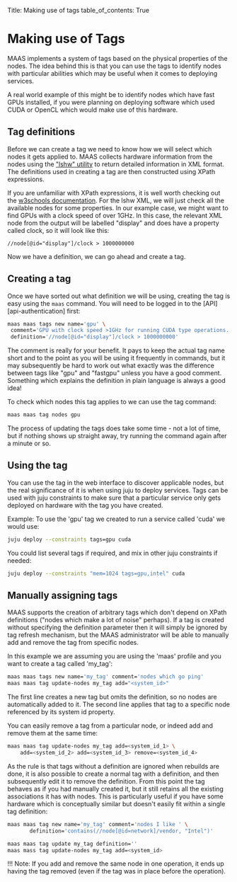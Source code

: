 Title: Making use of tags
table_of_contents: True

# Making use of Tags

MAAS implements a system of tags based on the physical properties of the nodes.
The idea behind this is that you can use the tags to identify nodes with
particular abilities which may be useful when it comes to deploying services.

A real world example of this might be to identify nodes which have fast GPUs
installed, if you were planning on deploying software which used CUDA or OpenCL
which would make use of this hardware.

## Tag definitions

Before we can create a tag we need to know how we will select which nodes it
gets applied to. MAAS collects hardware information from the nodes using the
["lshw" utility][lshw] to return detailed information in XML format. The
definitions used in creating a tag are then constructed using XPath
expressions.

If you are unfamiliar with XPath expressions, it is well worth checking out the
[w3schools documentation][xpath]. For the lshw XML, we will just check all the
available nodes for some properties. In our example case, we might want to find
GPUs with a clock speed of over 1GHz. In this case, the relevant XML node from
the output will be labelled "display" and does have a property called clock, so
it will look like this:

```no-highlight
//node[@id="display"]/clock > 1000000000
```

Now we have a definition, we can go ahead and create a tag.

## Creating a tag

Once we have sorted out what definition we will be using, creating the tag is
easy using the `maas` command. You will need to be
logged in to the [API][api-authentication] first:

```bash
maas maas tags new name='gpu' \
 comment='GPU with clock speed >1GHz for running CUDA type operations.' \
 definition='//node[@id="display"]/clock > 1000000000'
```

The comment is really for your benefit. It pays to keep the actual tag name
short and to the point as you will be using it frequently in commands, but it
may subsequently be hard to work out what exactly was the difference between
tags like "gpu" and "fastgpu" unless you have a good comment. Something which
explains the definition in plain language is always a good idea!

To check which nodes this tag applies to we can use the tag command:

```bash
maas maas tag nodes gpu
```

The process of updating the tags does take some time - not a lot of time, but
if nothing shows up straight away, try running the command again after a
minute or so.

## Using the tag

You can use the tag in the web interface to discover applicable nodes, but the
real significance of it is when using juju to deploy services. Tags can be
used with juju constraints to make sure that a particular service only gets
deployed on hardware with the tag you have created.

Example: To use the 'gpu' tag we created to run a service called 'cuda' we
would use:

```bash
juju deploy --constraints tags=gpu cuda
```

You could list several tags if required, and mix in other juju constraints if
needed:

```bash  
juju deploy --constraints "mem=1024 tags=gpu,intel" cuda
```

## Manually assigning tags

MAAS supports the creation of arbitrary tags which don't depend on XPath
definitions ("nodes which make a lot of noise" perhaps). If a tag is created
without specifying the definition parameter then it will simply be ignored by
tag refresh mechanism, but the MAAS administrator will be able to manually add
and remove the tag from specific nodes.

In this example we are assuming you are using the 'maas' profile and you want
to create a tag called 'my\_tag':

```bash
maas maas tags new name='my_tag' comment='nodes which go ping'
maas maas tag update-nodes my_tag add="<system_id>"
```

The first line creates a new tag but omits the definition, so no nodes are
automatically added to it. The second line applies that tag to a specific node
referenced by its system id property.

You can easily remove a tag from a particular node, or indeed add and remove
them at the same time:

```bash
maas maas tag update-nodes my_tag add=<system_id_1> \
    add=<system_id_2> add=<system_id_3> remove=<system_id_4>
```

As the rule is that tags without a definition are ignored when rebuilds are
done, it is also possible to create a normal tag with a definition, and then
subsequently edit it to remove the definition. From this point the tag behaves
as if you had manually created it, but it still retains all the existing
associations it has with nodes. This is particularly useful if you have some
hardware which is conceptually similar but doesn't easily fit within a single
tag definition:

```bash
maas maas tag new name='my_tag' comment='nodes I like ' \
       definition='contains(//node[@id=network]/vendor, "Intel")'

maas maas tag update my_tag definition=''
maas mass tag update-nodes my_tag add=<system_id>
```

!!! Note:
    If you add and remove the same node in one operation, it ends up having the
    tag removed (even if the tag was in place before the operation).

</div>

<!-- LINKS -->
[lshw]: http://ezix.org/project/wiki/HardwareLiSter
[xpath]: http://www.w3schools.com/xpath/xpath_syntax.asp
[apiauthentication]: ./api-authentication.md
